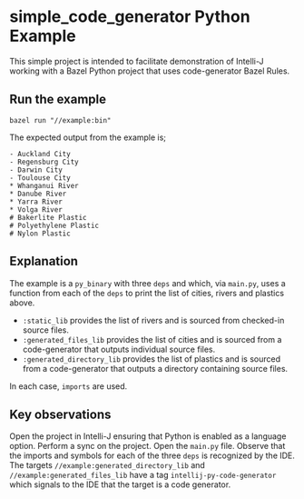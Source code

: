 # simple_code_generator Python Example

This simple project is intended to facilitate demonstration of Intelli-J working with a Bazel Python project that uses code-generator Bazel Rules.

## Run the example

```
bazel run "//example:bin"
```

The expected output from the example is;

```
- Auckland City
- Regensburg City
- Darwin City
- Toulouse City
* Whanganui River
* Danube River
* Yarra River
* Volga River
# Bakerlite Plastic
# Polyethylene Plastic
# Nylon Plastic
```

## Explanation

The example is a `py_binary` with three `deps` and which, via `main.py`, uses a function from each of the `deps` to print the list of cities, rivers and plastics above.

- `:static_lib` provides the list of rivers and is sourced from checked-in source files.
- `:generated_files_lib` provides the list of cities and is sourced from a code-generator that outputs individual source files.
- `:generated_directory_lib` provides the list of plastics and is sourced from a code-generator that outputs a directory containing source files.

In each case, `imports` are used.

## Key observations

Open the project in Intelli-J ensuring that Python is enabled as a language option. Perform a sync on the project. Open the `main.py` file. Observe that the imports and symbols for each of the three `deps` is recognized by the IDE. The targets `//example:generated_directory_lib` and `//example:generated_files_lib` have a tag `intellij-py-code-generator` which signals to the IDE that the target is a code generator.